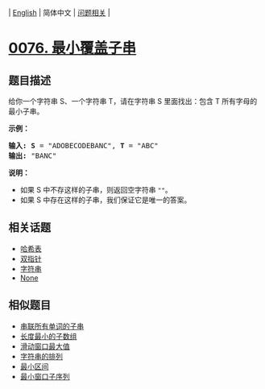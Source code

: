 
| [English](README_EN.md) | 简体中文 | [问题相关](QUESTION.md) |
# [0076. 最小覆盖子串](https://leetcode-cn.com/problems/minimum-window-substring/)
## 题目描述
<p>给你一个字符串 S、一个字符串 T，请在字符串 S 里面找出：包含 T 所有字母的最小子串。</p>

<p><strong>示例：</strong></p>

<pre><strong>输入: S</strong> = &quot;ADOBECODEBANC&quot;, <strong>T</strong> = &quot;ABC&quot;
<strong>输出:</strong> &quot;BANC&quot;</pre>

<p><strong>说明：</strong></p>

<ul>
	<li>如果 S 中不存这样的子串，则返回空字符串 <code>&quot;&quot;</code>。</li>
	<li>如果 S 中存在这样的子串，我们保证它是唯一的答案。</li>
</ul>

## 相关话题
- [哈希表](https://leetcode-cn.com/tag/hash-table)
- [双指针](https://leetcode-cn.com/tag/two-pointers)
- [字符串](https://leetcode-cn.com/tag/string)
- [None](https://leetcode-cn.com/tag/sliding-window)
## 相似题目
- [串联所有单词的子串](../0030/README.md)
- [长度最小的子数组](../0209/README.md)
- [滑动窗口最大值](../0239/README.md)
- [字符串的排列](../0567/README.md)
- [最小区间](../0632/README.md)
- [最小窗口子序列](../0727/README.md)
